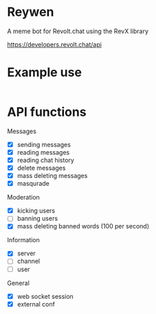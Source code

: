 # Reywen 
A meme bot for Revolt.chat using the RevX library

https://developers.revolt.chat/api

# Example use

```.example.rs 

```   



# API functions

Messages
- [x] sending messages
- [x] reading messages
- [x] reading chat history
- [x] delete messages
- [x] mass deleting messages
- [X] masqurade

Moderation
- [x] kicking users
- [ ] banning users
- [x] mass deleting banned words (100 per second)

Information
- [x] server
- [ ] channel
- [ ] user

General
- [x] web socket session
- [x] external conf
